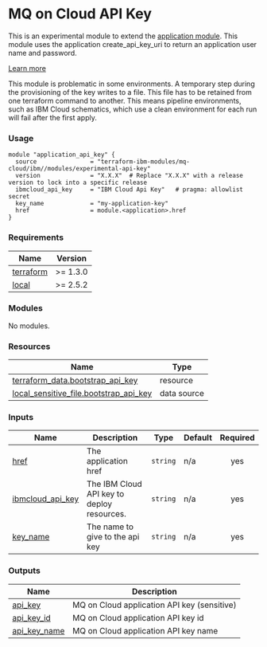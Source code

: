 # MQ on Cloud API Key

This is an experimental module to extend the [application module](../application). This module uses the application create_api_key_uri to return an application user name and password.

[Learn more](https://cloud.ibm.com/docs/mqcloud?topic=mqcloud-users_and_apps)

This module is problematic in some environments. A temporary step during the provisioning of the key writes to a file. This file has to be retained from one terraform command to another. This means pipeline environments, such as IBM Cloud schematics, which use a clean environment for each run will fail after the first apply.

### Usage

```hcl
module "application_api_key" {
  source               = "terraform-ibm-modules/mq-cloud/ibm//modules/experimental-api-key"
  version              = "X.X.X"  # Replace "X.X.X" with a release version to lock into a specific release
  ibmcloud_api_key     = "IBM Cloud Api Key"   # pragma: allowlist secret
  key_name             = "my-application-key"
  href                 = module.<application>.href
}
```

<!-- The following content is automatically populated by the pre-commit hook -->
<!-- BEGINNING OF PRE-COMMIT-TERRAFORM DOCS HOOK -->
### Requirements

| Name | Version |
|------|---------|
| <a name="requirement_terraform"></a> [terraform](#requirement\_terraform) | >= 1.3.0 |
| <a name="requirement_local"></a> [local](#requirement\_local) | >= 2.5.2 |

### Modules

No modules.

### Resources

| Name | Type |
|------|------|
| [terraform_data.bootstrap_api_key](https://registry.terraform.io/providers/hashicorp/terraform/latest/docs/resources/data) | resource |
| [local_sensitive_file.bootstrap_api_key](https://registry.terraform.io/providers/hashicorp/local/latest/docs/data-sources/sensitive_file) | data source |

### Inputs

| Name | Description | Type | Default | Required |
|------|-------------|------|---------|:--------:|
| <a name="input_href"></a> [href](#input\_href) | The application href | `string` | n/a | yes |
| <a name="input_ibmcloud_api_key"></a> [ibmcloud\_api\_key](#input\_ibmcloud\_api\_key) | The IBM Cloud API key to deploy resources. | `string` | n/a | yes |
| <a name="input_key_name"></a> [key\_name](#input\_key\_name) | The name to give to the api key | `string` | n/a | yes |

### Outputs

| Name | Description |
|------|-------------|
| <a name="output_api_key"></a> [api\_key](#output\_api\_key) | MQ on Cloud application API key (sensitive) |
| <a name="output_api_key_id"></a> [api\_key\_id](#output\_api\_key\_id) | MQ on Cloud application API key id |
| <a name="output_api_key_name"></a> [api\_key\_name](#output\_api\_key\_name) | MQ on Cloud application API key name |
<!-- END OF PRE-COMMIT-TERRAFORM DOCS HOOK -->

